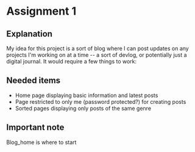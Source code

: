 # Assignment 1

## Explanation

My idea for this project is a sort of blog where I can post updates on any
projects I'm working on at a time -- a sort of devlog, or potentially just
a digital journal. It would require a few things to work:

## Needed items

- Home page displaying basic information and latest posts
- Page restricted to only me (password protected?) for creating posts
- Sorted pages displaying only posts of the same genre

## Important note
Blog_home is where to start

